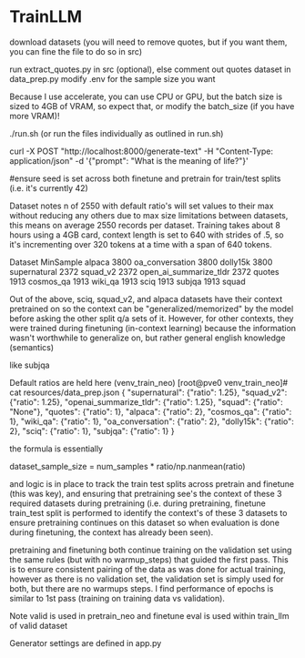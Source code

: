 # TrainLLM
download datasets (you will need to remove quotes, but if you want them, you can fine the file to do so in src)

run extract_quotes.py in src (optional), else comment out quotes dataset in data_prep.py
modify .env for the sample size you want

Because I use accelerate, you can use CPU or GPU, but the batch size is sized to 4GB of VRAM, so expect that, or modify the batch_size (if you have more VRAM)!

./run.sh (or run the files individually as outlined in run.sh)

curl -X POST "http://localhost:8000/generate-text" -H "Content-Type: application/json" -d '{"prompt": "What is the meaning of life?"}'

#ensure seed is set across both finetune and pretrain for train/test splits (i.e. it's currently 42) 

Dataset notes
n of 2550 with default ratio's will set values to their max without reducing any others due to max size limitations between datasets, this means on average 2550 records per dataset.
Training takes about 8 hours using a 4GB card, context length is set to 640 with strides of .5, so it's incrementing over 320 tokens at a time with a span of 640 tokens.

Dataset	MinSample
alpaca	3800
oa_conversation	3800
dolly15k	3800
supernatural	2372
squad_v2	2372
open_ai_summarize_tldr	2372
quotes	1913
cosmos_qa	1913
wiki_qa	1913
sciq	1913
subjqa	1913
squad	

Out of the above, sciq, squad_v2, and alpaca datasets have their context pretrained on so the context can be "generalized/memorized" by the model before asking the other split q/a sets of it.
However, for other contexts, they were trained during finetuning (in-context learning) because the information wasn't worthwhile to generalize on, but rather general english knowledge (semantics)

like subjqa

Default ratios are held here
(venv_train_neo) [root@pve0 venv_train_neo]# cat resources/data_prep.json
{
    "supernatural": {"ratio": 1.25},
    "squad_v2": {"ratio": 1.25},
    "openai_summarize_tldr": {"ratio": 1.25},
    "squad": {"ratio": "None"},
    "quotes": {"ratio": 1},
    "alpaca": {"ratio": 2},
    "cosmos_qa": {"ratio": 1},
    "wiki_qa": {"ratio": 1},
    "oa_conversation": {"ratio": 2},
    "dolly15k": {"ratio": 2},
    "sciq": {"ratio": 1},
    "subjqa": {"ratio": 1}
}

the formula is essentially 

dataset_sample_size = num_samples * ratio/np.nanmean(ratio)

and logic is in place to track the train test splits across pretrain and finetune (this was key), and 
ensuring that pretraining see's the context of these 3 required datasets during pretraining (i.e. 
during pretraining, finetune train_test split is performed to identify the context's of these 3 datasets 
to ensure pretraining continues on this dataset so when evaluation is done during finetuning, the context has already been seen).

pretraining and finetuning both continue training on the validation set using the same rules (but with no warmup_steps) that guided the first pass.  This is to ensure consistent pairing of the data as was done for actual training, however as there is no validation set, the validation set is simply used for both, but there are no warmups steps.  I find performance of epochs is similar to 1st pass (training on training data vs validation).

Note
    valid is used in pretrain_neo and finetune
    eval is used within train_llm of valid dataset


Generator settings are defined in
app.py
